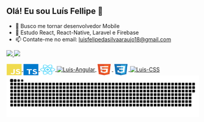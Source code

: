 ## Olá! Eu sou Luís Fellipe 👋 


- 🔭 Busco me tornar desenvolvedor Mobile 
- 🌱 Estudo React, React-Native, Laravel e Firebase
- 📫 Contate-me no email: luisfelipedasilvaaraujo18@gmail.com
<div>
  <a href="https://github.com/DevLonnos">
  <img height="180em" src="https://github-readme-stats.vercel.app/api?username=DevLonnos&show_icons=true&theme=tokyonight">
  <img height="180em" src="https://github-readme-stats.vercel.app/api/top-langs/?username=DevLonnos&layout=compact&langs_count-16&theme=tokyonight">
</div>
<div style="display: inline_block"><br>
  <img align="center" alt="Luis-Js" height="30" width="40" src="https://raw.githubusercontent.com/devicons/devicon/master/icons/javascript/javascript-plain.svg">
  <img align="center" alt="Luis-Ts" height="30" width="40" src="https://raw.githubusercontent.com/devicons/devicon/master/icons/typescript/typescript-plain.svg">
  <img align="center" alt="Luis-React" height="30" width="40" src="https://raw.githubusercontent.com/devicons/devicon/master/icons/react/react-original.svg">
  <img align="center" alt="Luis-Angular" height="30" width="40" src="https://cdn.jsdelivr.net/gh/devicons/devicon@latest/icons/angular/angular-original.svg">
  <img align="center" alt="Luis-HTML" height="30" width="40" src="https://raw.githubusercontent.com/devicons/devicon/master/icons/html5/html5-original.svg">
  <img align="center" alt="Luis-CSS" height="30" width="40" src="https://raw.githubusercontent.com/devicons/devicon/master/icons/css3/css3-original.svg">
  <img align="center" alt="Luis-CSS" height="30" width="40" src="https://cdn.jsdelivr.net/gh/devicons/devicon@latest/icons/laravel/laravel-original.svg">
</div>

<picture>
  <source media="(prefers-color-scheme: dark)" srcset="https://raw.githubusercontent.com/DevLonnos/DevLonnos/output/github-contribution-grid-snake-dark.svg">
  <source media="(prefers-color-scheme: light)" srcset="https://raw.githubusercontent.com/DevLonnos/DevLonnos/output/github-contribution-grid-snake.svg">
  <img alt="github contribution grid snake animation" src="https://raw.githubusercontent.com/DevLonnos/DevLonnos/output/github-contribution-grid-snake.svg">
</picture>

